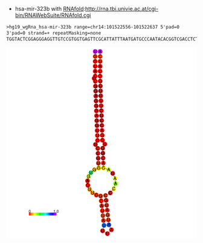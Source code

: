 
* hsa-mir-323b with [RNAfold](http://rna.tbi.univie.ac.at/cgi-bin/RNAWebSuite/RNAfold.cgi):http://rna.tbi.univie.ac.at/cgi-bin/RNAWebSuite/RNAfold.cgi
```
>hg19_wgRna_hsa-mir-323b range=chr14:101522556-101522637 5'pad=0 3'pad=0 strand=+ repeatMasking=none
TGGTACTCGGAGGGAGGTTGTCCGTGGTGAGTTCGCATTATTTAATGATGCCCAATACACGGTCGACCTCTTTTCGGTATCA
```
![hsa-mir-323b](hsa-mir-323b-RNAfold.png)
